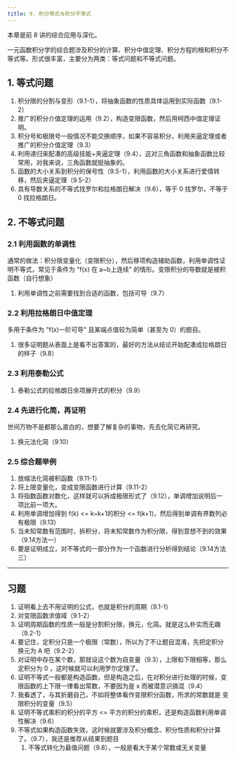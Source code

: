 ```yaml
---
title: 9. 积分等式与积分不等式
---
```


本章是前 8 讲的综合应用与深化。

一元函数积分学的综合题涉及积分的计算、积分中值定理、积分方程的根和积分不等式等。形式很丰富，主要分为两类：等式问题和不等式问题。

## 1. 等式问题

1. 积分限的分割与变形（9.1-1），将抽象函数的性质具体运用到实际函数（9.1-2）
2. 推广的积分介值定理的运用（9.2），构造变限函数，然后用柯西中值定理证明。
3. 积分号和极限号一般情况不能交换顺序，如果不容易积分，利用夹逼定理或者推广的积分介值定理（9.3）
4. 利用递归来配凑的高级技能+夹逼定理（9.4），这对三角函数和抽象函数比较常用，对我来说，三角函数就挺抽象的。
5. 函数的大小关系到积分的保号性（9.5-1），利用函数的大小关系进行爱情转移，然后夹逼定理（9.5-2）
6. 具有导数关系的不等式找罗尔和拉格朗日解决（9.6），等于 0 找罗尔，不等于 0 找拉格朗日。

## 2. 不等式问题

### 2.1 利用函数的单调性

通常的做法：积分限变量化（变限积分），然后移项构造辅助函数，利用单调性证明不等式，常见于条件为 "f(x) 在 a~b上连续" 的情形。变限积分的导数就是被积函数（自行想象）

1. 利用单调性之前需要找到合适的函数，包括可导（9.7）

### 2.2 利用拉格朗日中值定理

多用于条件为 "f(x)一阶可导" 且某端点值较为简单（甚至为 0）的题目。

1.  很多证明题从表面上是看不出答案的，最好的方法从结论开始配凑成拉格朗日的样子（9.8）

### 2.3 利用泰勒公式

1. 泰勒公式的拉格朗日余项展开式的积分（9.9）

### 2.4 先进行化简，再证明

世间万物不是都那么直白的，想要了解复杂的事物，先去化简它再研究。

1. 换元法化简（9.10）

### 2.5 综合题举例

1. 放缩法化简被积函数（9.11-1）
2. 将上限变量化，变成变限函数进行计算（9.11-2）
3. 将指数函数对数化，这样就可以拆成极限形式了（9.12），单调增加说明后一项比前一项大。
4. 利用单调增加得到 f(k) <= k~k+1的积分 <= f(k+1)，然后得到单调有界数列必有极限（9.13）
5. 当未知常数有范围时，拆积分，将未知常数作为积分限，得到意想不到的效果（9.14方法一）
6. 要是证明成立，对不等式的一部分作为一个函数进行分析得到结论（9.14方法三）

---

## 习题

1. 证明看上去不用证明的公式，也就是积分的周期（9.1-1）
2. 对变限函数求值域（9.1-2）
3. 证明周期函数的性质一般是分割积分限，换元，化简。就是这么朴实而无趣（9.2-1）
4. 要记住，定积分只是一个极限（常数），所以为了不让题目混淆，先把定积分换元为 A 吧（9.2-2）
5. 对证明中存在某个数，那就设这个数为自变量（9.3），上限和下限相等，那么定积分为 0 ，这时候就可以利用罗尔定理了。
6. 证明不等式一般都是构造函数，但是构造之后，在对积分进行处理的时候，变限函数的上下限一律看出常数，不要因为是 x 而被潜意识搞混（9.4）
7. 我看透了，与其折磨自己，不如将整体看作变限积分函数，所求的常数就是 变限积分的变量（9.5）
8. 证明不等式乘积的积分的平方 <= 平方的积分的乘积，还是构造函数利用单调性解决（9.6）
9. 不等式如果构造函数失效，这时候就要涉及积分概念、积分性质和积分计算了。（9.7），我还是推荐从结果到题目
   1. 不等式转化为最值问题（9.8），一般是看大于某个常数或无关变量